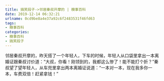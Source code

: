 ```yaml
---
title: 搞笑段子->邻居秦叔开摩的 | 糗事百科
date: 2019-12-14 06:32:21
urlname: 0cd9be8a4e37a92c6f2483531f46fd63
tags: 
- 糗事百科
categories:
- 糗事百科
- 搞笑段子
---
```

邻居秦叔开摩的，昨天搭了一个年轻人，下车的时候，年轻人从口袋里拿出一本离婚证跟秦叔讨价道：“大叔，你看！刚领到的，我都这么惨了！能不能打个折？”秦叔望了望年轻人，从车兜里拿出两本离婚证说道：“一本对一本，现在我多你一本，车费双倍！赶紧拿钱！”



